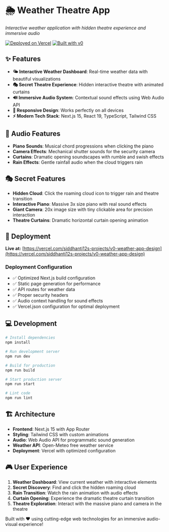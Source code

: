 # 🌦️ Weather Theatre App

*Interactive weather application with hidden theatre experience and immersive audio*

[![Deployed on Vercel](https://img.shields.io/badge/Deployed%20on-Vercel-black?style=for-the-badge&logo=vercel)](https://vercel.com/siddhantj12s-projects/v0-weather-app-design)
[![Built with v0](https://img.shields.io/badge/Built%20with-v0.app-black?style=for-the-badge)](https://v0.app/chat/projects/MsdEE76LdPi)

## ✨ Features

- **🌤️ Interactive Weather Dashboard**: Real-time weather data with beautiful visualizations
- **🎭 Secret Theatre Experience**: Hidden interactive theatre with animated curtains
- **🔊 Immersive Audio System**: Contextual sound effects using Web Audio API
- **📱 Responsive Design**: Works perfectly on all devices
- **⚡ Modern Tech Stack**: Next.js 15, React 19, TypeScript, Tailwind CSS

## 🎵 Audio Features

- **Piano Sounds**: Musical chord progressions when clicking the piano
- **Camera Effects**: Mechanical shutter sounds for the security camera
- **Curtains**: Dramatic opening soundscapes with rumble and swish effects
- **Rain Effects**: Gentle rainfall audio when the cloud triggers rain

## 🎭 Secret Features

- **Hidden Cloud**: Click the roaming cloud icon to trigger rain and theatre transition
- **Interactive Piano**: Massive 3x size piano with real sound effects
- **Giant Camera**: 20x image size with tiny clickable area for precision interaction
- **Theatre Curtains**: Dramatic horizontal curtain opening animation

## 🚀 Deployment

**Live at:** [https://vercel.com/siddhantj12s-projects/v0-weather-app-design](https://vercel.com/siddhantj12s-projects/v0-weather-app-design)

### Deployment Configuration
- ✅ Optimized Next.js build configuration
- ✅ Static page generation for performance
- ✅ API routes for weather data
- ✅ Proper security headers
- ✅ Audio context handling for sound effects
- ✅ Vercel.json configuration for optimal deployment

## 💻 Development

```bash
# Install dependencies
npm install

# Run development server
npm run dev

# Build for production
npm run build

# Start production server
npm run start

# Lint code
npm run lint
```

## 🏗️ Architecture

- **Frontend**: Next.js 15 with App Router
- **Styling**: Tailwind CSS with custom animations
- **Audio**: Web Audio API for programmatic sound generation
- **Weather API**: Open-Meteo free weather service
- **Deployment**: Vercel with optimized configuration

## 🎮 User Experience

1. **Weather Dashboard**: View current weather with interactive elements
2. **Secret Discovery**: Find and click the hidden roaming cloud
3. **Rain Transition**: Watch the rain animation with audio effects
4. **Curtain Opening**: Experience the dramatic theatre curtain transition
5. **Theatre Exploration**: Interact with the massive piano and camera in the theatre

Built with ❤️ using cutting-edge web technologies for an immersive audio-visual experience!
